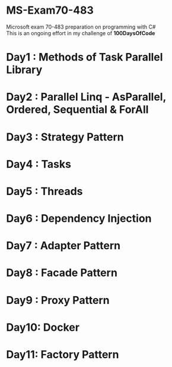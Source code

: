 # MS-Exam70-483
Microsoft exam 70-483 preparation on programming with C# </br>
This is an ongoing effort in my challenge of <b> 100DaysOfCode</b>
# Day1 : Methods of Task Parallel Library
# Day2 : Parallel Linq - AsParallel, Ordered, Sequential & ForAll
# Day3 : Strategy Pattern
# Day4 : Tasks
# Day5 : Threads
# Day6 : Dependency Injection
# Day7 : Adapter Pattern
# Day8 : Facade Pattern
# Day9 : Proxy Pattern
# Day10: Docker
# Day11: Factory Pattern